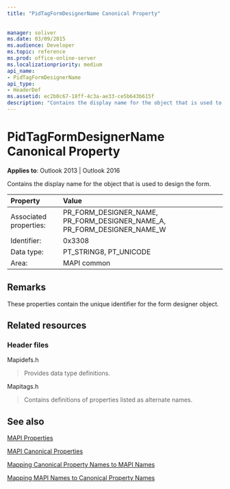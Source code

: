 ```yaml
---
title: "PidTagFormDesignerName Canonical Property"
 
 
manager: soliver
ms.date: 03/09/2015
ms.audience: Developer
ms.topic: reference
ms.prod: office-online-server
ms.localizationpriority: medium
api_name:
- PidTagFormDesignerName
api_type:
- HeaderDef
ms.assetid: ec2b0c67-18ff-4c3a-ae33-ce5b643b615f
description: "Contains the display name for the object that is used to design the form."
---
```


# PidTagFormDesignerName Canonical Property

  
  
**Applies to**: Outlook 2013 | Outlook 2016 
  
Contains the display name for the object that is used to design the form. 
  
|Property |Value |
|:-----|:-----|
|Associated properties:  <br/> |PR_FORM_DESIGNER_NAME, PR_FORM_DESIGNER_NAME_A, PR_FORM_DESIGNER_NAME_W  <br/> |
|Identifier:  <br/> |0x3308  <br/> |
|Data type:  <br/> |PT_STRING8, PT_UNICODE  <br/> |
|Area:  <br/> |MAPI common  <br/> |
   
## Remarks

These properties contain the unique identifier for the form designer object. 
  
## Related resources

### Header files

Mapidefs.h
  
> Provides data type definitions.
    
Mapitags.h
  
> Contains definitions of properties listed as alternate names.
    
## See also



[MAPI Properties](mapi-properties.md)
  
[MAPI Canonical Properties](mapi-canonical-properties.md)
  
[Mapping Canonical Property Names to MAPI Names](mapping-canonical-property-names-to-mapi-names.md)
  
[Mapping MAPI Names to Canonical Property Names](mapping-mapi-names-to-canonical-property-names.md)

